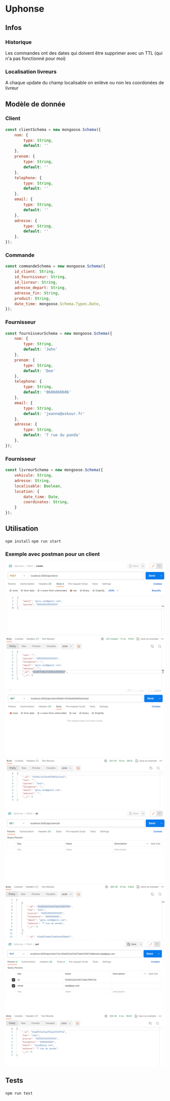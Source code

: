 # Uphonse

## Infos
### Historique
Les commandes ont des dates qui doivent être supprimer avec un TTL (qui n'a pas fonctionné pour moi)

### Localisation livreurs
A chaque update du champ localisable on enlève ou non les coordonées de livreur

## Modèle de donnée

### Client
```js
const clientSchema = new mongoose.Schema({
    nom: {
        type: String,
        default: ''
    },
    prenom: {
        type: String,
        default: ''
    },
    telephone: {
        type: String,
        default: ''
    },
    email: {
        type: String,
        default: ''
    },
    adresse: {
        type: String,
        default: ''
    },
});
```

### Commande
```js
const commandeSchema = new mongoose.Schema({
    id_client: String,
    id_fournisseur: String,
    id_livreur: String,
    adresse_depart: String,
    adresse_fin: String,
    produit: String,
    date_time: mongoose.Schema.Types.Date,
});
```

### Fournisseur
```js
const fournisseurSchema = new mongoose.Schema({
    nom: {
        type: String,
        default: 'John'
    },
    prenom: {
        type: String,
        default: 'Doe'
    },
    telephone: {
        type: String,
        default: '0606060606'
    },
    email: {
        type: String,
        default: 'jeanne@oskour.fr'
    },
    adresse: {
        type: String,
        default: '7 rue du panda'
    },
});
```

### Fournisseur
```js
const livreurSchema = new mongoose.Schema({
    vehicule: String,
    adresse: String,
    localisable: Boolean,
    location: {
        date_time: Date,
        coordinates: String,
    }
});
```

## Utilisation
`npm install`
`npm run start`

### Exemple avec postman pour un client
![img.png](img.png)
![img_1.png](img_1.png)
![img_2.png](img_2.png)
![img_3.png](img_3.png)

## Tests
`npm run test`